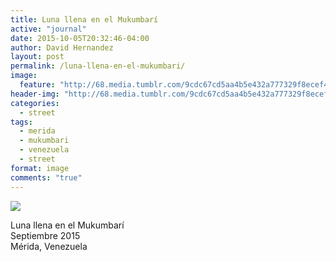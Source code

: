```yaml
---
title: Luna llena en el Mukumbarí
active: "journal"
date: 2015-10-05T20:32:46-04:00
author: David Hernandez
layout: post
permalink: /luna-llena-en-el-mukumbari/
image: 
  feature: "http://68.media.tumblr.com/9cdc67cd5aa4b5e432a777329f8ecef4/tumblr_nvrxl0yu0t1qzqummo1_1280.jpg"
header-img: "http://68.media.tumblr.com/9cdc67cd5aa4b5e432a777329f8ecef4/tumblr_nvrxl0yu0t1qzqummo1_1280.jpg"
categories:
  - street
tags:
  - merida
  - mukumbari
  - venezuela
  - street
format: image
comments: "true"
---
```

<a href="http://68.media.tumblr.com/9cdc67cd5aa4b5e432a777329f8ecef4/tumblr_nvrxl0yu0t1qzqummo1_1280.jpg" class="popup"  title="Luna llena en el Mukumbarí" data-caption="© 2015 by David Hernández"><img src="http://68.media.tumblr.com/9cdc67cd5aa4b5e432a777329f8ecef4/tumblr_nvrxl0yu0t1qzqummo1_1280.jpg"></a> 

Luna llena en el Mukumbarí<br>
Septiembre 2015<br>
Mérida, Venezuela
